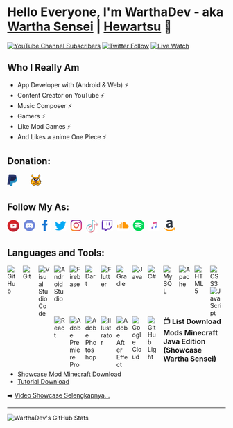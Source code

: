 # Hello Everyone, I'm WarthaDev - aka [Wartha Sensei][youtube] | [Hewartsu][spotify] 👋 

[![YouTube Channel Subscribers](https://img.shields.io/youtube/channel/subscribers/UCl-9254m-uLrnmWXyd2RxoQ?color=success&label=Subscribers%20Wartha%20Sensei&logo=YouTube&logoColor=red&style=for-the-badge)][YouTube]
[![Twitter Follow](https://img.shields.io/twitter/follow/banu485?color=success&label=Follow%20Hewartsu&logo=Twitter&style=for-the-badge)][twitter]
[![Live Watch](https://img.shields.io/github/watchers/WarthaDev/WarthaSensei?color=blue&label=%20Wartha%20Dev%20%7C%20%20Wartha%20Sensei&logo=GitHub&logoColor=white&style=for-the-badge)][watch]

## Who I Really Am
- App Developer with (Android & Web) ⚡
- Content Creator on YouTube ⚡
- Music Composer ⚡
- Gamers ⚡
- Like Mod Games ⚡
- And Likes a anime One Piece ⚡

## Donation:
[<img align="left" alt="Paypal" width="23px" src="./icons/paypal.svg" style="padding-right:30px;" />][paypal]
[<img align="left" alt="Saweria" width="26px" src="./icons/download.png" style="padding-right:30px;" />][saweria]

<br />
<br />

## Follow My As:
[<img align="left" alt="Youtube" width="28px" src="./icons/youtubeplay.svg" style="padding-right:10px;" />][youtube]
[<img align="left" alt="Discord" width="26px" src="./icons/discord.svg" style="padding-right:10px;" />][discord]
[<img align="left" alt="Facebook" width="26px" src="./icons/facebook.svg" style="padding-right:10px;" />][facebook]
[<img align="left" alt="Twitter" width="26px" src="./icons/twitter.svg" style="padding-right:10px;" />][twitter]
[<img align="left" alt="Instagram" width="26px" src="./icons/instagram.svg" style="padding-right:10px;" />][instagram]
[<img align="left" alt="Tiktok" width="26px" src="./icons/tiktok.svg" style="padding-right:10px;" />][tiktok]
[<img align="left" alt="Twitch" width="26px" src="./icons/twitch.svg" style="padding-right:10px;" />][twitch]
[<img align="left" alt="ShoundCloud" width="26px" src="./icons/soundcloud.svg" style="padding-right:10px;" />][soundcloud]
[<img align="left" alt="Spotify" width="26px" src="./icons/spotify.svg" style="padding-right:10px;" />][spotify]
[<img align="left" alt="Itunes" width="26px" src="./icons/itunes.svg" style="padding-right:10px;" />][apple]
[<img align="left" alt="Amazon" width="26px" src="./icons/amazon.svg" style="padding-right:10px;" />][amazon]

<br />
<br />

## Languages and Tools:
[<img align="left" alt="GitHub" width="26px" src="https://cdn.jsdelivr.net/gh/devicons/devicon/icons/github/github-original.svg" style="padding-right:10px;" />][youtube]
[<img align="left" alt="Git" width="26px" src="https://cdn.jsdelivr.net/gh/devicons/devicon/icons/git/git-original.svg" style="padding-right:10px;" />][youtube]
[<img align="left" alt="Visual Studio Code" width="26px" src="https://cdn.jsdelivr.net/gh/devicons/devicon/icons/vscode/vscode-original.svg" style="padding-right:10px;" />][youtube]
[<img align="left" alt="Android Studio" width="26px" src="https://cdn.jsdelivr.net/gh/devicons/devicon/icons/androidstudio/androidstudio-original.svg" style="padding-right:10px;" />][youtube]
[<img align="left" alt="Firebase" width="26px" src="https://cdn.jsdelivr.net/gh/devicons/devicon/icons/firebase/firebase-plain.svg" style="padding-right:10px;" />][youtube]
[<img align="left" alt="Dart" width="26px" src="https://cdn.jsdelivr.net/gh/devicons/devicon/icons/dart/dart-original.svg" style="padding-right:10px;" />][youtube]
[<img align="left" alt="Flutter" width="26px" src="https://cdn.jsdelivr.net/gh/devicons/devicon/icons/flutter/flutter-original.svg" style="padding-right:10px;" />][youtube]
[<img align="left" alt="Gradle" width="26px" src="https://cdn.jsdelivr.net/gh/devicons/devicon/icons/gradle/gradle-plain.svg" style="padding-right:10px;" />][youtube]
[<img align="left" alt="Java" width="26px" src="https://cdn.jsdelivr.net/gh/devicons/devicon/icons/java/java-original.svg" style="padding-right:10px;" />][youtube]
[<img align="left" alt="C#" width="26px" src="https://cdn.jsdelivr.net/gh/devicons/devicon/icons/csharp/csharp-original.svg"  style="padding-right:10px;" />][youtube]
[<img align="left" alt="MySQL" width="26px" src="https://cdn.jsdelivr.net/gh/devicons/devicon/icons/mysql/mysql-original.svg" style="padding-right:10px;" />][youtube]
[<img align="left" alt="Apache" width="26px" src="https://cdn.jsdelivr.net/gh/devicons/devicon/icons/apache/apache-original-wordmark.svg" style="padding-right:10px;" />][youtube]
[<img align="left" alt="HTML5" width="26px" src="https://cdn.jsdelivr.net/gh/devicons/devicon/icons/html5/html5-original.svg" style="padding-right:10px;" />][youtube]
[<img align="left" alt="CSS3" width="26px" src="https://cdn.jsdelivr.net/gh/devicons/devicon/icons/css3/css3-original.svg" style="padding-right:10px;" />][youtube]
[<img align="left" alt="JavaScript" width="26px" src="https://cdn.jsdelivr.net/gh/devicons/devicon/icons/javascript/javascript-original.svg" style="padding-right:10px;" />][youtube]
[<img align="left" alt="React" width="26px" src="https://cdn.jsdelivr.net/gh/devicons/devicon/icons/react/react-original.svg" style="padding-right:10px;" />][youtube]
[<img align="left" alt="Adobe Premiere  Pro" width="26px" src="https://cdn.jsdelivr.net/gh/devicons/devicon/icons/premierepro/premierepro-plain.svg" style="padding-right:10px;" />][youtube]
[<img align="left" alt="Adobe Photoshop" width="26px" src="https://cdn.jsdelivr.net/gh/devicons/devicon/icons/photoshop/photoshop-plain.svg" style="padding-right:10px;" />][youtube]
[<img align="left" alt="Illustrator" width="26px" src="https://cdn.jsdelivr.net/gh/devicons/devicon/icons/illustrator/illustrator-plain.svg" style="padding-right:10px;" />][youtube]
[<img align="left" alt="Adobe After Effect" width="26px" src="https://cdn.jsdelivr.net/gh/devicons/devicon/icons/aftereffects/aftereffects-plain.svg" style="padding-right:10px;" />][youtube]
[<img align="left" alt="Google Cloud" width="26px" src="https://cdn.jsdelivr.net/gh/devicons/devicon/icons/googlecloud/googlecloud-original.svg" style="padding-right:10px;" />][youtube]
[<img align="left" alt="GitHub Light" width="26px" src="https://user-images.githubusercontent.com/3369400/139447912-e0f43f33-6d9f-45f8-be46-2df5bbc91289.png" style="padding-right:10px;" />][youtube]

<br />
<br />
<br />
<br />

---

### 📺 List Download Mods Minecraft Java  Edition (Showcase Wartha Sensei)

<!-- YOUTUBE:START -->
- [Showcase Mod Minecraft Download](https://github.com/WarthaDev/WarthaSensei)
- [Tutorial Download](https://www.youtube.com/watch?v=1ktrrwasouc)
<!-- YOUTUBE:END -->

➡️ [Video Showcase Selengkapnya...](https://www.youtube.com/watch?v=GZ6pV6drdYo&list=PLzcvJwHyJlCfFWjeJ6TDTGqfQccRkHtC7)

---

<img align="left" alt="WarthaDev's GitHub Stats" src="https://github-readme-stats.vercel.app/api?username=WarthaDev&show_icons=true&hide_border=false&title_color=ff652f&icon_color=FFE400&bg_color=09131B&text_color=ffffff&border_color=0c1a25" />

<br />

[youtube]: https://youtube.com/c/warthasensei
[discord]: https://discord.gg/sRMcaJtJdY
[facebook]: https://facebook.com/hewartsu28
[twitter]: https://twitter.com/banu485
[tiktok]: https://tiktok.com/@hewartsu?lang=id-ID&is_from_webapp=1&sender_device=mobile&sender_web_id=7175635868638758401
[instagram]: https://instagram.com/hewartsu
[twitch]: https://www.twitch.tv/hewartsu
[soundcloud]: https://soundcloud.com/hewartsu
[spotify]: http://spoti.fi/3wCgFAJ
[apple]: http://apple.co/3DeI1Oq
[amazon]: http://amzn.to/3tIGbCA
[paypal]: https://paypal.me/hewartsu?country.x=ID&locale.x=id_ID
[saweria]: https://saweria.co/Warth
[watch]: https://github.com/WarthaDev/WarthaSensei

